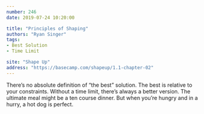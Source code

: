 ```yaml
---
number: 246
date: 2019-07-24 10:20:00

title: "Principles of Shaping"
authors: "Ryan Singer"
tags:
- Best Solution
- Time Limit

site: "Shape Up"
address: "https://basecamp.com/shapeup/1.1-chapter-02"
---
```


There’s no absolute definition of “the best” solution. The best is relative to your constraints. Without a time limit, there’s always a better version. The ultimate meal might be a ten course dinner. But when you’re hungry and in a hurry, a hot dog is perfect.
